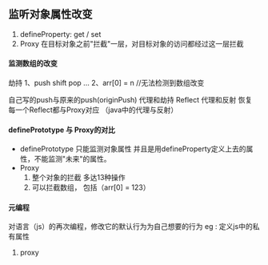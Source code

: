 ## 监听对象属性改变

1. defineProperty:  get / set
2. Proxy
    在目标对象之前"拦截"一层，对目标对象的访问都经过这一层拦截

#### 监测数组的改变
劫持
1、push shift pop ...
2、arr[0] = n   //无法检测到数组改变

自己写的push与原来的push(originPush)  代理和劫持   Reflect 代理和反射 恢复 每一个Reflect都与Proxy对应 （java中的代理与反射）

#### definePrototype 与 Proxy的对比
- definePrototype
    只能监测对象属性 并且是用defineProperty定义上去的属性，不能监测"未来"的属性。
- Proxy
    1. 整个对象的拦截 多达13种操作
    2. 可以拦截数组， 包括（arr[0] = 123）

#### 元编程
对语言（js）的再次编程，修改它的默认行为为自己想要的行为
eg : 定义js中的私有属性
1. proxy


